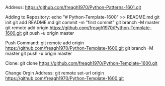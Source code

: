Address: https://github.com/freagh1970/Python-Patterns-1601.git

Adding to Repository:
echo "# Python-Template-1600" >> README.md
git init
git add README.md
git commit -m "first commit"
git branch -M master
git remote add origin https://github.com/freagh1970/Python-Template-1600.git
git push -u origin master

Push Command:
git remote add origin https://github.com/freagh1970/Python-Template-1600.git
git branch -M master
git push -u origin master

Clone:
git clone https://github.com/freagh1970/Python-Template-1600.git

Change Orgin Address:
git remote set-url origin https://github.com/freagh1970/Python-Template-1600.git

